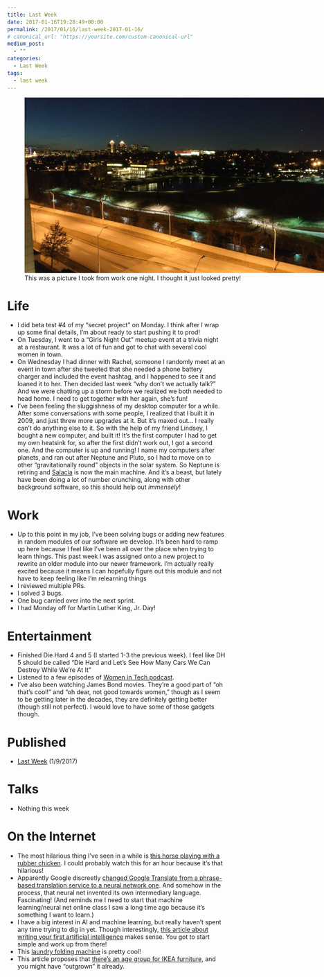 ```yaml
---
title: Last Week
date: 2017-01-16T19:28:49+00:00
permalink: /2017/01/16/last-week-2017-01-16/
# canonical_url: "https://yoursite.com/custom-canonical-url"
medium_post:
  - ""
categories:
  - Last Week
tags:
  - last week
---
```

<figure id="attachment_577" aria-describedby="caption-attachment-577" style="width: 720px" class="wp-caption aligncenter"><img class="wp-image-577 size-large" src="/assets/images/2017/01/img_20170110_180523-1024x576.jpg" alt="View of Kansas City at night" width="720" height="405" /><figcaption id="caption-attachment-577" class="wp-caption-text">This was a picture I took from work one night. I thought it just looked pretty!</figcaption></figure>

# Life

  * I did beta test #4 of my &#8220;secret project&#8221; on Monday. I think after I wrap up some final details, I&#8217;m about ready to start pushing it to prod!
  * On Tuesday, I went to a &#8220;Girls Night Out&#8221; meetup event at a trivia night at a restaurant. It was a lot of fun and got to chat with several cool women in town.
  * On Wednesday I had dinner with Rachel, someone I randomly meet at an event in town after she tweeted that she needed a phone battery charger and included the event hashtag, and I happened to see it and loaned it to her. Then decided last week &#8220;why don&#8217;t we actually talk?&#8221; And we were chatting up a storm before we realized we both needed to head home. I need to get together with her again, she&#8217;s fun!
  * I&#8217;ve been feeling the sluggishness of my desktop computer for a while. After some conversations with some people, I realized that I built it in 2009, and just threw more upgrades at it. But it&#8217;s maxed out&#8230; I really can&#8217;t do anything else to it. So with the help of my friend Lindsey, I bought a new computer, and built it! It&#8217;s the first computer I had to get my own heatsink for, so after the first didn&#8217;t work out, I got a second one. And the computer is up and running! I name my computers after planets, and ran out after Neptune and Pluto, so I had to move on to other &#8220;gravitationally round&#8221; objects in the solar system. So Neptune is retiring and [Salacia](https://en.wikipedia.org/wiki/120347_Salacia) is now the main machine. And it&#8217;s a beast, but lately have been doing a lot of number crunching, along with other background software, so this should help out _immensely_!

# Work

  * Up to this point in my job, I&#8217;ve been solving bugs or adding new features in random modules of our software we develop. It&#8217;s been hard to ramp up here because I feel like I&#8217;ve been all over the place when trying to learn things. This past week I was assigned onto a new project to rewrite an older module into our newer framework. I&#8217;m actually really excited because it means I can hopefully figure out this module and not have to keep feeling like I&#8217;m relearning things
  * I reviewed multiple PRs.
  * I solved 3 bugs.
  * One bug carried over into the next sprint.
  * I had Monday off for Martin Luther King, Jr. Day!

# Entertainment

  * Finished Die Hard 4 and 5 (I started 1-3 the previous week). I feel like DH 5 should be called &#8220;Die Hard and Let&#8217;s See How Many Cars We Can Destroy While We&#8217;re At It&#8221;
  * Listened to a few episodes of [Women in Tech podcast](http://podcast.womenintechshow.com/episodes).
  * I&#8217;ve also been watching James Bond movies. They&#8217;re a good part of &#8220;oh that&#8217;s cool!&#8221; and &#8220;oh dear, not good towards women,&#8221; though as I seem to be getting later in the decades, they are definitely getting better (though still not perfect). I would love to have some of those gadgets though.

# Published

  * [Last Week](https://geekygirlsarah.com/2017/01/09/last-week-2017-01-09/) (1/9/2017)

# Talks

  * Nothing this week

# On the Internet

  * The most hilarious thing I&#8217;ve seen in a while is [this horse playing with a rubber chicken](https://www.youtube.com/watch?v=SoTde65Mi98). I could probably watch this for an hour because it&#8217;s that hilarious!
  * Apparently Google discreetly [changed Google Translate from a phrase-based translation service to a neural network one](https://medium.freecodecamp.com/the-mind-blowing-ai-announcement-from-google-that-you-probably-missed-2ffd31334805). And somehow in the process, that neural net invented its own intermediary language. Fascinating! (And reminds me I need to start that machine learning/neural net online class I saw a long time ago because it&#8217;s something I want to learn.)
  * I have a big interest in AI and machine learning, but really haven&#8217;t spent any time trying to dig in yet. Though interestingly, [this article about writing your first artificial intelligence](https://hackernoon.com/how-to-write-your-very-first-powerful-artificial-intelligence-s-440895442c03) makes sense. You got to start simple and work up from there!
  * This [laundry folding machine](http://www.businessinsider.com/laundry-folding-robot-foldimate-video-2016-12) is pretty cool!
  * This article proposes that [there&#8217;s an age group for IKEA furniture](https://www.fastcoexist.com/3066816/if-you-havent-already-you-will-one-day-outgrow-ikea-furniture), and you might have &#8220;outgrown&#8221; it already.